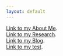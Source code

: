 ```yaml
---
layout: default
---
```

[Link to my About Me](./about.html).<br>
[Link to my Research](./research.html).<br>
[Link to my Blog](./blog.html).<br>
[Link to my test](./test.html).<br>
